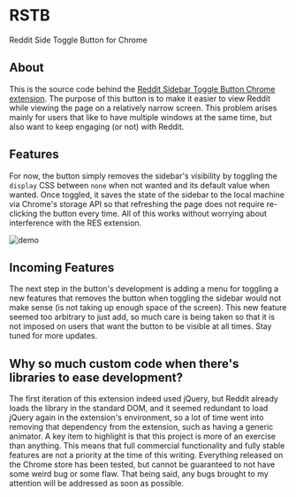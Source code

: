 # RSTB
Reddit Side Toggle Button for Chrome

## About
This is the source code behind the [Reddit Sidebar Toggle Button Chrome extension](https://chrome.google.com/webstore/detail/reddit-sidebar-toggle-but/hcajnaeckhhlidlnnfmbffhjncabmlkg). The purpose of this button is to make it easier to view Reddit while viewing the page on a relatively narrow screen. This problem arises mainly for users that like to have multiple windows at the same time, but also want to keep engaging (or not) with Reddit.

## Features
For now, the button simply removes the sidebar's visibility by toggling the `display` CSS between `none` when not wanted and its default value when wanted. Once toggled, it saves the state of the sidebar to the local machine via Chrome's storage API so that refreshing the page does not require re-clicking the button every time. All of this works without worrying about interference with the RES extension.

![demo](https://raw.github.com/tacowhisperer/RSTB/master/store_images/screenshot.png)

## Incoming Features
The next step in the button's development is adding a menu for toggling a new features that removes the button when toggling the sidebar would not make sense (is not taking up enough space of the screen). This new feature seemed too arbitrary to just add, so much care is being taken so that it is not imposed on users that want the button to be visible at all times. Stay tuned for more updates.

## Why so much custom code when there's libraries to ease development?
The first iteration of this extension indeed used jQuery, but Reddit already loads the library in the standard DOM, and it seemed redundant to load jQuery again in the extension's environment, so a lot of time went into removing that dependency from the extension, such as having a generic animator. A key item to highlight is that this project is more of an exercise than anything. This means that full commercial functionality and fully stable features are not a priority at the time of this writing. Everything released on the Chrome store has been tested, but cannot be guaranteed to not have some weird bug or some flaw. That being said, any bugs brought to my attention will be addressed as soon as possible.